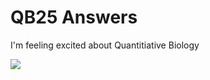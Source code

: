# QB25 Answers

I'm feeling excited about Quantitiative Biology

![](https://bioart.niaid.nih.gov/api/bioarts/625/files/660345)

